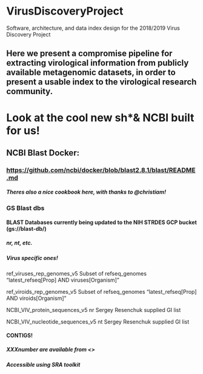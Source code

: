 # VirusDiscoveryProject
Software, architecture, and data index design for the 2018/2019 Virus Discovery Project

## Here we present a compromise pipeline for extracting virological information from publicly available metagenomic datasets, in order to present a usable index to the virological research community.  

# Look at the cool new sh*& NCBI built for us!

## NCBI Blast Docker:

### https://github.com/ncbi/docker/blob/blast2.8.1/blast/README.md

##### Theres also a nice cookbook here, with thanks to @christiam!

### GS Blast dbs

#### BLAST Databases currently being updated to the NIH STRDES GCP bucket (gs://blast-db/)

##### nr, nt, etc.  

##### Virus specific ones!

ref_viruses_rep_genomes_v5	Subset of refseq_genomes “latest_refseq[Prop] AND viruses[Organism]”	

ref_viroids_rep_genomes_v5	Subset of refseq_genomes “latest_refseq[Prop] AND viroids[Organism]”	

NCBI_VIV_protein_sequences_v5	nr	Sergey Resenchuk supplied GI list	

NCBI_VIV_nucleotide_sequences_v5	nt	Sergey Resenchuk supplied GI list	

#### CONTIGS!

##### XXXnumber are available from <>

##### Accessible using SRA toolkit
